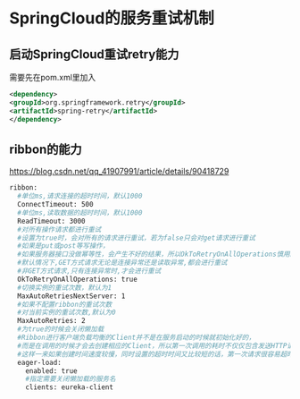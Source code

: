 # SpringCloud的服务重试机制

## 启动SpringCloud重试retry能力

需要先在pom.xml里加入

```xml
<dependency>
<groupId>org.springframework.retry</groupId>
<artifactId>spring-retry</artifactId>
</dependency>
```

## ribbon的能力

https://blog.csdn.net/qq_41907991/article/details/90418729

```bash
ribbon:
  #单位ms,请求连接的超时时间，默认1000
  ConnectTimeout: 500
  #单位ms,读取数据的超时时间，默认1000
  ReadTimeout: 3000
  #对所有操作请求都进行重试
  #设置为true时，会对所有的请求进行重试，若为false只会对get请求进行重试
  #如果是put或post等写操作，
  #如果服务器接口没做幂等性，会产生不好的结果，所以OkToRetryOnAllOperations慎用。
  #默认情况下,GET方式请求无论是连接异常还是读取异常,都会进行重试
  #非GET方式请求,只有连接异常时,才会进行重试
  OkToRetryOnAllOperations: true
  #切换实例的重试次数，默认为1
  MaxAutoRetriesNextServer: 1
  #如果不配置ribbon的重试次数
  #对当前实例的重试次数,默认为0
  MaxAutoRetries: 2
  #为true的时候会关闭懒加载
  #Ribbon进行客户端负载均衡的Client并不是在服务启动的时候就初始化好的，
  #而是在调用的时候才会去创建相应的Client，所以第一次调用的耗时不仅仅包含发送HTTP请求的时间，还包含了创建RibbonClient的时间
  #这样一来如果创建时间速度较慢，同时设置的超时时间又比较短的话，第一次请求很容易超时
  eager-load:
    enabled: true
    #指定需要关闭懒加载的服务名
    clients: eureka-client
```